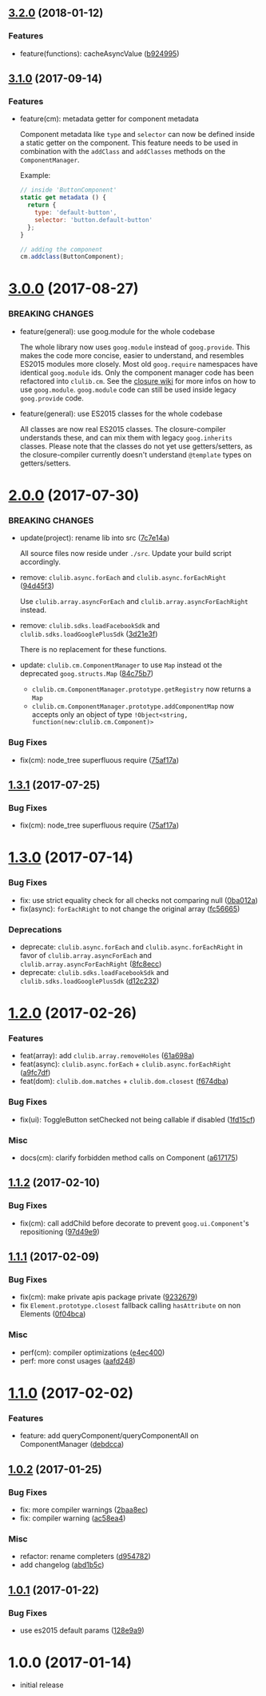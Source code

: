<a name="3.2.0"></a>
## [3.2.0](https://github.com/b-strauss/clulib/compare/3.1.0...3.2.0) (2018-01-12)

### Features

* feature(functions): cacheAsyncValue ([b924995](https://github.com/b-strauss/clulib/commit/b924995))


<a name="3.1.0"></a>
## [3.1.0](https://github.com/b-strauss/clulib/compare/3.0.0...3.1.0) (2017-09-14)

### Features

* feature(cm): metadata getter for component metadata

  Component metadata like `type` and `selector` can now be defined inside a static getter on the component.
  This feature needs to be used in combination with the `addClass` and `addClasses` methods on the `ComponentManager`.
  
  Example:
  
  ```Javascript
  // inside 'ButtonComponent'
  static get metadata () {
    return {
      type: 'default-button',
      selector: 'button.default-button'
    };
  }
  
  // adding the component
  cm.addclass(ButtonComponent);
  ```


<a name="3.0.0"></a>
# [3.0.0](https://github.com/b-strauss/clulib/compare/2.0.0...3.0.0) (2017-08-27)

### BREAKING CHANGES

* feature(general): use goog.module for the whole codebase

  The whole library now uses `goog.module` instead of `goog.provide`. This makes the code more concise, easier to understand, and resembles ES2015 modules more closely.
  Most old `goog.require` namespaces have identical `goog.module` ids. Only the component manager code has been refactored into `clulib.cm`.
  See the [closure wiki](https://github.com/google/closure-library/wiki/goog.module:-an-ES6-module-like-alternative-to-goog.provide) for more infos on how to use `goog.module`.
  `goog.module` code can still be used inside legacy `goog.provide` code.

* feature(general): use ES2015 classes for the whole codebase

  All classes are now real ES2015 classes. The closure-compiler understands these, and can mix them with legacy `goog.inherits` classes.
  Please note that the classes do not yet use getters/setters, as the closure-compiler currently doesn't understand `@template` types on getters/setters.

<a name="2.0.0"></a>
# [2.0.0](https://github.com/b-strauss/clulib/compare/1.3.0...2.0.0) (2017-07-30)

### BREAKING CHANGES

* update(project): rename lib into src ([7c7e14a](https://github.com/b-strauss/clulib/commit/7c7e14a))

  All source files now reside under `./src`. Update your build script accordingly.

* remove: `clulib.async.forEach` and `clulib.async.forEachRight` ([94d45f3](https://github.com/b-strauss/clulib/commit/94d45f3))

  Use `clulib.array.asyncForEach` and `clulib.array.asyncForEachRight` instead.

* remove: `clulib.sdks.loadFacebookSdk` and `clulib.sdks.loadGooglePlusSdk` ([3d21e3f](https://github.com/b-strauss/clulib/commit/3d21e3f))

  There is no replacement for these functions.

* update: `clulib.cm.ComponentManager` to use `Map` instead ot the deprecated `goog.structs.Map` ([84c75b7](https://github.com/b-strauss/clulib/commit/84c75b7))

  * `clulib.cm.ComponentManager.prototype.getRegistry` now returns a `Map`
  * `clulib.cm.ComponentManager.prototype.addComponentMap` now accepts only an object of type `!Object<string, function(new:clulib.cm.Component)>`

### Bug Fixes

* fix(cm): node_tree superfluous require ([75af17a](https://github.com/b-strauss/clulib/commit/75af17a))


<a name="1.3.1"></a>
## [1.3.1](https://github.com/b-strauss/clulib/compare/1.3.0...1.3.1) (2017-07-25)

### Bug Fixes

* fix(cm): node_tree superfluous require ([75af17a](https://github.com/b-strauss/clulib/commit/75af17a))


<a name="1.3.0"></a>
# [1.3.0](https://github.com/b-strauss/clulib/compare/1.2.0...1.3.0) (2017-07-14)

### Bug Fixes

* fix: use strict equality check for all checks not comparing null ([0ba012a](https://github.com/b-strauss/clulib/commit/0ba012a))
* fix(async): `forEachRight` to not change the original array ([fc56665](https://github.com/b-strauss/clulib/commit/fc56665))

### Deprecations

* deprecate: `clulib.async.forEach` and `clulib.async.forEachRight` in favor of `clulib.array.asyncForEach` and `clulib.array.asyncForEachRight` ([8fc8ecc](https://github.com/b-strauss/clulib/commit/8fc8ecc))
* deprecate: `clulib.sdks.loadFacebookSdk` and `clulib.sdks.loadGooglePlusSdk` ([d12c232](https://github.com/b-strauss/clulib/commit/d12c232))


<a name="1.2.0"></a>
# [1.2.0](https://github.com/b-strauss/clulib/compare/1.1.2...1.2.0) (2017-02-26)

### Features

* feat(array): add `clulib.array.removeHoles` ([61a698a](https://github.com/b-strauss/clulib/commit/61a698a))
* feat(async): `clulib.async.forEach` + `clulib.async.forEachRight` ([a9fc7df](https://github.com/b-strauss/clulib/commit/a9fc7df))
* feat(dom): `clulib.dom.matches` + `clulib.dom.closest` ([f674dba](https://github.com/b-strauss/clulib/commit/f674dba))

### Bug Fixes

* fix(ui): ToggleButton setChecked not being callable if disabled ([1fd15cf](https://github.com/b-strauss/clulib/commit/1fd15cf))

### Misc

* docs(cm): clarify forbidden method calls on Component ([a617175](https://github.com/b-strauss/clulib/commit/a617175))


<a name="1.1.2"></a>
## [1.1.2](https://github.com/b-strauss/clulib/compare/1.1.1...1.1.2) (2017-02-10)

### Bug Fixes

* fix(cm): call addChild before decorate to prevent `goog.ui.Component`'s repositioning ([97d49e9](https://github.com/b-strauss/clulib/commit/97d49e9))



<a name="1.1.1"></a>
## [1.1.1](https://github.com/b-strauss/clulib/compare/1.1.0...1.1.1) (2017-02-09)

### Bug Fixes

* fix(cm): make private apis package private ([9232679](https://github.com/b-strauss/clulib/commit/9232679))
* fix `Element.prototype.closest` fallback calling `hasAttribute` on non Elements ([0f04bca](https://github.com/b-strauss/clulib/commit/0f04bca))

### Misc

* perf(cm): compiler optimizations ([e4ec400](https://github.com/b-strauss/clulib/commit/e4ec400))
* perf: more const usages ([aafd248](https://github.com/b-strauss/clulib/commit/aafd248))



<a name="1.1.0"></a>
# [1.1.0](https://github.com/b-strauss/clulib/compare/1.0.2...1.1.0) (2017-02-02)

### Features

* feature: add queryComponent/queryComponentAll on ComponentManager ([debdcca](https://github.com/b-strauss/clulib/commit/debdcca))



<a name="1.0.2"></a>
## [1.0.2](https://github.com/b-strauss/clulib/compare/1.0.1...1.0.2) (2017-01-25)

### Bug Fixes

* fix: more compiler warnings ([2baa8ec](https://github.com/b-strauss/clulib/commit/2baa8ec))
* fix: compiler warning ([ac58ea4](https://github.com/b-strauss/clulib/commit/ac58ea4))

### Misc

* refactor: rename completers ([d954782](https://github.com/b-strauss/clulib/commit/d954782))
* add changelog ([abd1b5c](https://github.com/b-strauss/clulib/commit/abd1b5c))



<a name="1.0.1"></a>
## [1.0.1](https://github.com/b-strauss/clulib/compare/1.0.0...1.0.1) (2017-01-22)

### Bug Fixes

* use es2015 default params ([128e9a9](https://github.com/b-strauss/clulib/commit/128e9a9))



<a name="1.0.0"></a>
# 1.0.0 (2017-01-14)

* initial release


